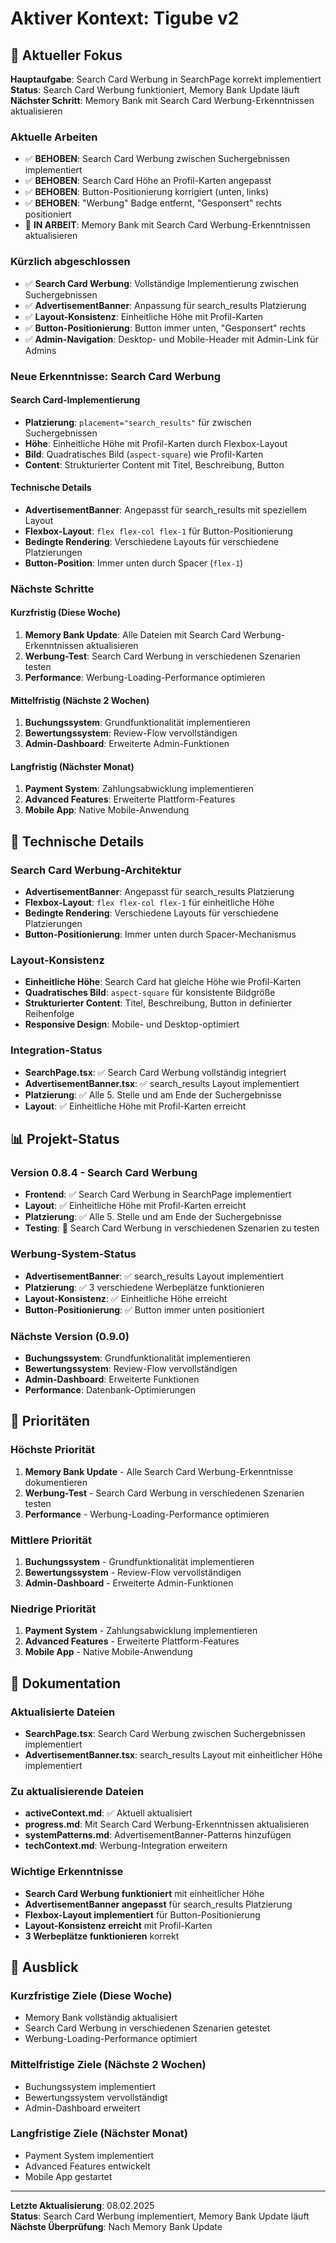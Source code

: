 # Aktiver Kontext: Tigube v2

## 🎯 Aktueller Fokus

**Hauptaufgabe**: Search Card Werbung in SearchPage korrekt implementiert  
**Status**: Search Card Werbung funktioniert, Memory Bank Update läuft  
**Nächster Schritt**: Memory Bank mit Search Card Werbung-Erkenntnissen aktualisieren

### Aktuelle Arbeiten
- ✅ **BEHOBEN**: Search Card Werbung zwischen Suchergebnissen implementiert
- ✅ **BEHOBEN**: Search Card Höhe an Profil-Karten angepasst
- ✅ **BEHOBEN**: Button-Positionierung korrigiert (unten, links)
- ✅ **BEHOBEN**: "Werbung" Badge entfernt, "Gesponsert" rechts positioniert
- 🔄 **IN ARBEIT**: Memory Bank mit Search Card Werbung-Erkenntnissen aktualisieren

### Kürzlich abgeschlossen
- ✅ **Search Card Werbung**: Vollständige Implementierung zwischen Suchergebnissen
- ✅ **AdvertisementBanner**: Anpassung für search_results Platzierung
- ✅ **Layout-Konsistenz**: Einheitliche Höhe mit Profil-Karten
- ✅ **Button-Positionierung**: Button immer unten, "Gesponsert" rechts
- ✅ **Admin-Navigation**: Desktop- und Mobile-Header mit Admin-Link für Admins

### Neue Erkenntnisse: Search Card Werbung

#### Search Card-Implementierung
- **Platzierung**: `placement="search_results"` für zwischen Suchergebnissen
- **Höhe**: Einheitliche Höhe mit Profil-Karten durch Flexbox-Layout
- **Bild**: Quadratisches Bild (`aspect-square`) wie Profil-Karten
- **Content**: Strukturierter Content mit Titel, Beschreibung, Button

#### Technische Details
- **AdvertisementBanner**: Angepasst für search_results mit speziellem Layout
- **Flexbox-Layout**: `flex flex-col flex-1` für Button-Positionierung
- **Bedingte Rendering**: Verschiedene Layouts für verschiedene Platzierungen
- **Button-Position**: Immer unten durch Spacer (`flex-1`)

### Nächste Schritte

#### Kurzfristig (Diese Woche)
1. **Memory Bank Update**: Alle Dateien mit Search Card Werbung-Erkenntnissen aktualisieren
2. **Werbung-Test**: Search Card Werbung in verschiedenen Szenarien testen
3. **Performance**: Werbung-Loading-Performance optimieren

#### Mittelfristig (Nächste 2 Wochen)
1. **Buchungssystem**: Grundfunktionalität implementieren
2. **Bewertungssystem**: Review-Flow vervollständigen
3. **Admin-Dashboard**: Erweiterte Admin-Funktionen

#### Langfristig (Nächster Monat)
1. **Payment System**: Zahlungsabwicklung implementieren
2. **Advanced Features**: Erweiterte Plattform-Features
3. **Mobile App**: Native Mobile-Anwendung

## 🔧 Technische Details

### Search Card Werbung-Architektur
- **AdvertisementBanner**: Angepasst für search_results Platzierung
- **Flexbox-Layout**: `flex flex-col flex-1` für einheitliche Höhe
- **Bedingte Rendering**: Verschiedene Layouts für verschiedene Platzierungen
- **Button-Positionierung**: Immer unten durch Spacer-Mechanismus

### Layout-Konsistenz
- **Einheitliche Höhe**: Search Card hat gleiche Höhe wie Profil-Karten
- **Quadratisches Bild**: `aspect-square` für konsistente Bildgröße
- **Strukturierter Content**: Titel, Beschreibung, Button in definierter Reihenfolge
- **Responsive Design**: Mobile- und Desktop-optimiert

### Integration-Status
- **SearchPage.tsx**: ✅ Search Card Werbung vollständig integriert
- **AdvertisementBanner.tsx**: ✅ search_results Layout implementiert
- **Platzierung**: ✅ Alle 5. Stelle und am Ende der Suchergebnisse
- **Layout**: ✅ Einheitliche Höhe mit Profil-Karten erreicht

## 📊 Projekt-Status

### Version 0.8.4 - Search Card Werbung
- **Frontend**: ✅ Search Card Werbung in SearchPage implementiert
- **Layout**: ✅ Einheitliche Höhe mit Profil-Karten erreicht
- **Platzierung**: ✅ Alle 5. Stelle und am Ende der Suchergebnisse
- **Testing**: 🔄 Search Card Werbung in verschiedenen Szenarien zu testen

### Werbung-System-Status
- **AdvertisementBanner**: ✅ search_results Layout implementiert
- **Platzierung**: ✅ 3 verschiedene Werbeplätze funktionieren
- **Layout-Konsistenz**: ✅ Einheitliche Höhe erreicht
- **Button-Positionierung**: ✅ Button immer unten positioniert

### Nächste Version (0.9.0)
- **Buchungssystem**: Grundfunktionalität implementieren
- **Bewertungssystem**: Review-Flow vervollständigen
- **Admin-Dashboard**: Erweiterte Funktionen
- **Performance**: Datenbank-Optimierungen

## 🎯 Prioritäten

### Höchste Priorität
1. **Memory Bank Update** - Alle Search Card Werbung-Erkenntnisse dokumentieren
2. **Werbung-Test** - Search Card Werbung in verschiedenen Szenarien testen
3. **Performance** - Werbung-Loading-Performance optimieren

### Mittlere Priorität
1. **Buchungssystem** - Grundfunktionalität implementieren
2. **Bewertungssystem** - Review-Flow vervollständigen
3. **Admin-Dashboard** - Erweiterte Admin-Funktionen

### Niedrige Priorität
1. **Payment System** - Zahlungsabwicklung implementieren
2. **Advanced Features** - Erweiterte Plattform-Features
3. **Mobile App** - Native Mobile-Anwendung

## 📝 Dokumentation

### Aktualisierte Dateien
- **SearchPage.tsx**: Search Card Werbung zwischen Suchergebnissen implementiert
- **AdvertisementBanner.tsx**: search_results Layout mit einheitlicher Höhe implementiert

### Zu aktualisierende Dateien
- **activeContext.md**: ✅ Aktuell aktualisiert
- **progress.md**: Mit Search Card Werbung-Erkenntnissen aktualisieren
- **systemPatterns.md**: AdvertisementBanner-Patterns hinzufügen
- **techContext.md**: Werbung-Integration erweitern

### Wichtige Erkenntnisse
- **Search Card Werbung funktioniert** mit einheitlicher Höhe
- **AdvertisementBanner angepasst** für search_results Platzierung
- **Flexbox-Layout implementiert** für Button-Positionierung
- **Layout-Konsistenz erreicht** mit Profil-Karten
- **3 Werbeplätze funktionieren** korrekt

## 🚀 Ausblick

### Kurzfristige Ziele (Diese Woche)
- Memory Bank vollständig aktualisiert
- Search Card Werbung in verschiedenen Szenarien getestet
- Werbung-Loading-Performance optimiert

### Mittelfristige Ziele (Nächste 2 Wochen)
- Buchungssystem implementiert
- Bewertungssystem vervollständigt
- Admin-Dashboard erweitert

### Langfristige Ziele (Nächster Monat)
- Payment System implementiert
- Advanced Features entwickelt
- Mobile App gestartet

---

**Letzte Aktualisierung**: 08.02.2025  
**Status**: Search Card Werbung implementiert, Memory Bank Update läuft  
**Nächste Überprüfung**: Nach Memory Bank Update
